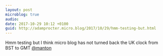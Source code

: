 ```yaml
---
layout: post
microblog: true
audio: 
date: 2017-10-29 10:12 +0100
guid: http://adamprocter.micro.blog/2017/10/29/hmm-testing-but.html
---
```

Hmm testing but I think micro blog has not turned back the UK clock from BST to GMT [@manton](https://micro.blog/manton)
